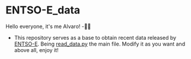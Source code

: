 # ENTSO-E_data

Hello everyone, it's me Alvaro! -🤹‍♂️

* This repository serves as a base to obtain recent data released by [ENTSO-E](https://pypi.org/project/entsoe-py/). Being [read_data.py](/read_data.py) the main file. Modify it as you want and above all, enjoy it! 
